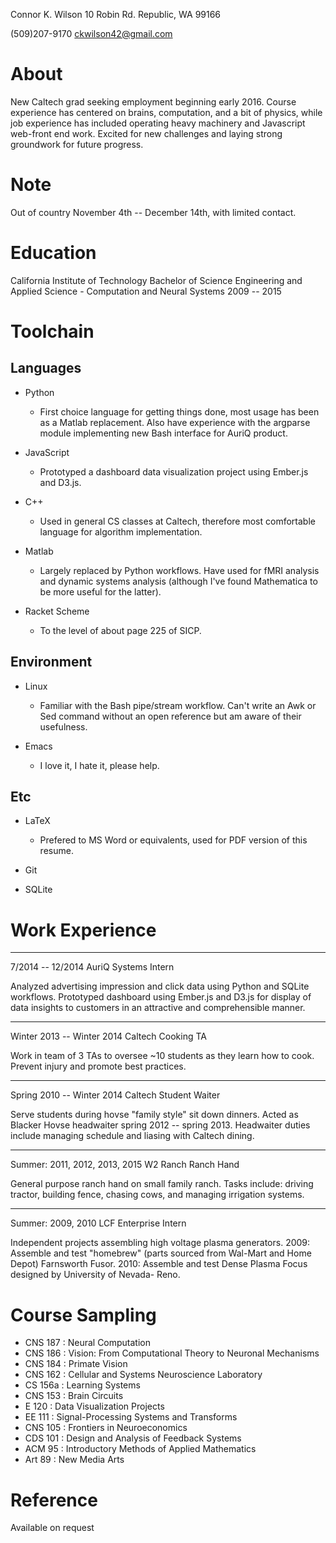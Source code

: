 Connor K. Wilson
10 Robin Rd.
Republic, WA 99166

(509)207-9170
ckwilson42@gmail.com


# About

New Caltech grad seeking employment beginning early 2016.
Course experience has centered on brains, computation, and a
bit of physics, while job experience has included operating heavy
machinery and Javascript web-front end work. Excited for new
challenges and laying strong groundwork for future progress.


# Note

Out of country November 4th -- December 14th, with limited contact.
													      

# Education

California Institute of Technology
Bachelor of Science
Engineering and Applied Science - Computation and Neural Systems
2009 -- 2015


# Toolchain

## Languages

* Python
  - First choice language for getting things done, most usage has
	been as a Matlab replacement. Also have experience with
	the argparse module implementing new Bash interface for AuriQ
	product.
	
* JavaScript
  - Prototyped a dashboard data visualization project
	using Ember.js and D3.js.
	
* C++
  - Used in general CS classes at Caltech, therefore most comfortable
	language for algorithm implementation.
	
* Matlab
  - Largely replaced by Python workflows. Have used for fMRI analysis
	and dynamic systems analysis (although I've found Mathematica to be
	more useful for the latter).
	
* Racket Scheme
  - To the level of about page 225 of SICP.

## Environment

* Linux
  - Familiar with the Bash pipe/stream workflow. Can't write an Awk or Sed
	command without an open reference but am aware of their usefulness.

* Emacs
  - I love it, I hate it, please help.

## Etc

* LaTeX
  - Prefered to MS Word or equivalents, used for PDF version of this resume.
  
* Git

* SQLite
     

# Work Experience

--------------------------------------------------------------------------
7/2014 -- 12/2014
AuriQ Systems
Intern

Analyzed advertising impression and click data using Python and SQLite
workflows. Prototyped dashboard using Ember.js and D3.js for display
of data insights to customers in an attractive and comprehensible manner.

--------------------------------------------------------------------------
Winter 2013 -- Winter 2014
Caltech
Cooking TA

Work in team of 3 TAs to oversee ~10 students as they learn how to cook.
Prevent injury and promote best practices. 

--------------------------------------------------------------------------
Spring 2010 -- Winter 2014
Caltech
Student Waiter

Serve students during hovse "family style" sit down dinners. Acted as
Blacker Hovse headwaiter spring 2012 -- spring 2013. Headwaiter duties
include managing schedule and liasing with Caltech dining.

--------------------------------------------------------------------------
Summer: 2011, 2012, 2013, 2015
W2 Ranch
Ranch Hand

General purpose ranch hand on small family ranch. Tasks include:
driving tractor, building fence, chasing cows, and managing irrigation
systems.

--------------------------------------------------------------------------
Summer: 2009, 2010
LCF Enterprise
Intern

Independent projects assembling high voltage plasma generators.
2009: Assemble and test "homebrew" (parts sourced from Wal-Mart and
Home Depot) Farnsworth Fusor.
2010: Assemble and test Dense Plasma Focus designed by University of
Nevada- Reno.


# Course Sampling

* CNS 187	: Neural Computation
* CNS 186	: Vision: From Computational Theory to Neuronal Mechanisms
* CNS 184	: Primate Vision
* CNS 162	: Cellular and Systems Neuroscience Laboratory
* CS 156a	: Learning Systems
* CNS 153   : Brain Circuits
* E 120	    : Data Visualization Projects
* EE 111	: Signal-Processing Systems and Transforms
* CNS 105	: Frontiers in Neuroeconomics
* CDS 101	: Design and Analysis of Feedback Systems
* ACM 95	: Introductory Methods of Applied Mathematics
* Art 89	: New Media Arts


# Reference

Available on request




